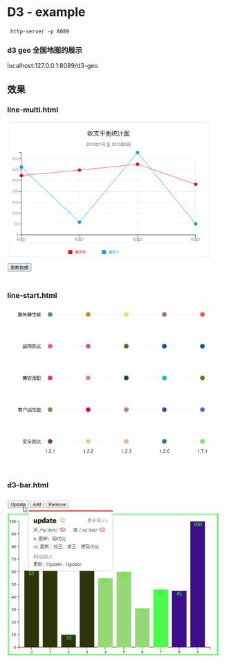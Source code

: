 # D3 - example

```
 http-server -p 8089
```

### d3 geo 全国地图的展示
localhost:127.0.0.1:8089/d3-geo 


## 效果

### line-multi.html

![line-multi][line-multi]

[line-multi]: ./screen/line-multi.png 

### line-start.html

![line-start][line-start]

[line-start]: ./screen/line-start.png 

### d3-bar.html

![line-start][d3-bar]

[d3-bar]: ./screen/d3-bar.gif 